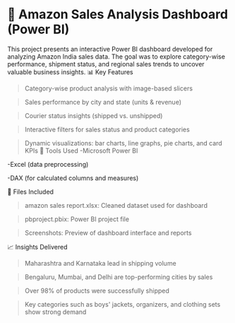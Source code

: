# 🛒 Amazon Sales Analysis Dashboard (Power BI)
This project presents an interactive Power BI dashboard developed for analyzing Amazon India sales data. The goal was to explore category-wise performance, shipment status, and regional sales trends to uncover valuable business insights.
📊 Key Features
>Category-wise product analysis with image-based slicers

>Sales performance by city and state (units & revenue)

>Courier status insights (shipped vs. unshipped)

>Interactive filters for sales status and product categories

>Dynamic visualizations: bar charts, line graphs, pie charts, and card KPIs
📌 Tools Used
-Microsoft Power BI

-Excel (data preprocessing)

-DAX (for calculated columns and measures)

📂 Files Included
>amazon sales report.xlsx: Cleaned dataset used for dashboard

>pbproject.pbix: Power BI project file

>Screenshots: Preview of dashboard interface and reports

📈 Insights Delivered
>Maharashtra and Karnataka lead in shipping volume

>Bengaluru, Mumbai, and Delhi are top-performing cities by sales

>Over 98% of products were successfully shipped

>Key categories such as boys' jackets, organizers, and clothing sets show strong demand
